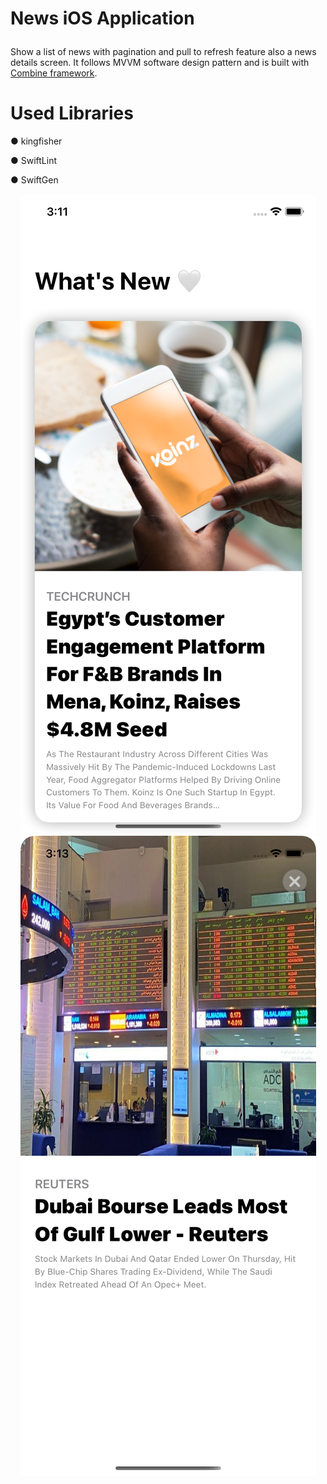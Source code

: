 # <p>  News iOS Application</p>
Show a list of news with pagination and pull to refresh feature also a news details screen. 
It follows MVVM software design pattern and is built with [Combine framework](https://developer.apple.com/documentation/combine/).

# Used Libraries
● kingfisher

● SwiftLint

● SwiftGen

<p align="center">

  <img src="screenshots/home.png">
  
  <img src="screenshots/details.png">

</p>
